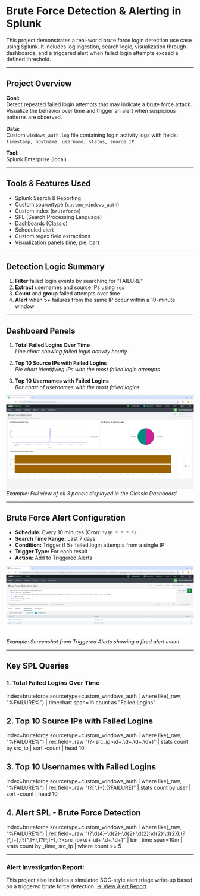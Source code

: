 # Brute Force Detection & Alerting in Splunk

This project demonstrates a real-world brute force login detection use case using Splunk. It includes log ingestion, search logic, visualization through dashboards, and a triggered alert when failed login attempts exceed a defined threshold.

---

## Project Overview

**Goal:**  
Detect repeated failed login attempts that may indicate a brute force attack. Visualize the behavior over time and trigger an alert when suspicious patterns are observed.

**Data:**  
Custom `windows_auth.log` file containing login activity logs with fields:  
`timestamp, hostname, username, status, source IP`

**Tool:**  
Splunk Enterprise (local)

---

## Tools & Features Used

- Splunk Search & Reporting
- Custom sourcetype (`custom_windows_auth`)
- Custom index (`bruteforce`)
- SPL (Search Processing Language)
- Dashboards (Classic)
- Scheduled alert
- Custom regex field extractions
- Visualization panels (line, pie, bar)

---

## Detection Logic Summary

1. **Filter** failed login events by searching for "FAILURE"
2. **Extract** usernames and source IPs using `rex`
3. **Count** and **group** failed attempts over time
4. **Alert** when 5+ failures from the same IP occur within a 10-minute window

---

## Dashboard Panels

1. **Total Failed Logins Over Time**  
   *Line chart showing failed login activity hourly*

2. **Top 10 Source IPs with Failed Logins**  
   *Pie chart identifying IPs with the most failed login attempts*

3. **Top 10 Usernames with Failed Logins**  
   *Bar chart of usernames with the most failed logins*

![Dashboard Screenshot](screenshots/dashboard_full.png)  
_Example: Full view of all 3 panels displayed in the Classic Dashboard_

---

## Brute Force Alert Configuration

- **Schedule:** Every 10 minutes (Cron: `*/10 * * * *`)
- **Search Time Range:** Last 7 days
- **Condition:** Trigger if 5+ failed login attempts from a single IP
- **Trigger Type:** For each result
- **Action:** Add to Triggered Alerts

![Alert Screenshot](screenshots/alert_triggered.png)  
_Example: Screenshot from Triggered Alerts showing a fired alert event_

---

## Key SPL Queries

### 1. Total Failed Logins Over Time

index=bruteforce sourcetype=custom_windows_auth
| where like(_raw, "%FAILURE%")
| timechart span=1h count as "Failed Logins"

## 2. Top 10 Source IPs with Failed Logins

index=bruteforce sourcetype=custom_windows_auth
| where like(_raw, "%FAILURE%")
| rex field=_raw "(?<src_ip>\d+\.\d+\.\d+\.\d+)"
| stats count by src_ip
| sort -count
| head 10

## 3. Top 10 Usernames with Failed Logins

index=bruteforce sourcetype=custom_windows_auth
| where like(_raw, "%FAILURE%")
| rex field=_raw "(?<user>[^,]+),(?<status>FAILURE)"
| stats count by user
| sort -count
| head 10

## 4. Alert SPL - Brute Force Detection

index=bruteforce sourcetype=custom_windows_auth
| where like(_raw, "%FAILURE%")
| rex field=_raw "(?<timestamp>\d{4}-\d{2}-\d{2} \d{2}:\d{2}:\d{2}),(?<host>[^,]+),(?<user>[^,]+),(?<status>[^,]+),(?<src_ip>\d+\.\d+\.\d+\.\d+)"
| bin _time span=10m
| stats count by _time, src_ip
| where count >= 5

---

### Alert Investigation Report:
This project also includes a simulated SOC-style alert triage write-up based on a triggered brute force detection.
[→ View Alert Report]()
